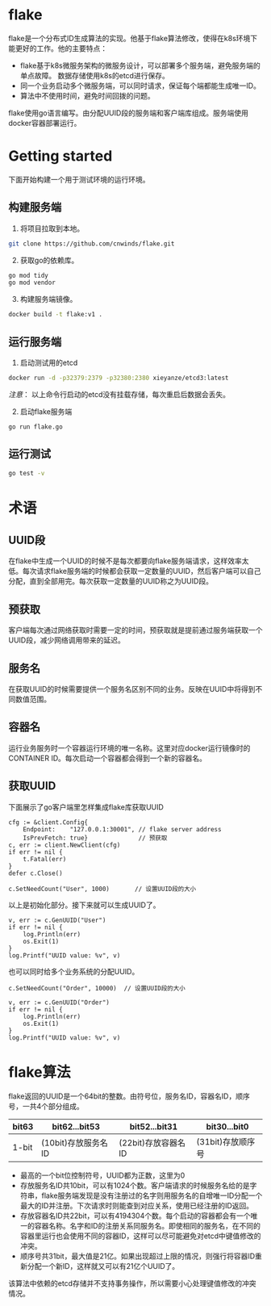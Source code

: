 # flake
flake是一个分布式ID生成算法的实现。他基于flake算法修改，使得在k8s环境下能更好的工作。他的主要特点：

* flake基于k8s微服务架构的微服务设计，可以部署多个服务端，避免服务端的单点故障。 数据存储使用k8s的etcd进行保存。
* 同一个业务启动多个微服务端，可以同时请求，保证每个端都能生成唯一ID。
* 算法中不使用时间，避免时间回拨的问题。

flake使用go语言编写。由分配UUID段的服务端和客户端库组成。服务端使用docker容器部署运行。

# Getting started

下面开始构建一个用于测试环境的运行环境。
## 构建服务端
1. 将项目拉取到本地。
```bash
git clone https://github.com/cnwinds/flake.git
```

2. 获取go的依赖库。
```bash
go mod tidy
go mod vendor

```
3. 构建服务端镜像。
```bash
docker build -t flake:v1 .
```

## 运行服务端

1. 启动测试用的etcd
```bash
docker run -d -p32379:2379 -p32380:2380 xieyanze/etcd3:latest
```
*注意*： 以上命令行启动的etcd没有挂载存储，每次重启后数据会丢失。

2. 启动flake服务端
```bash
go run flake.go
```

## 运行测试

```bash
go test -v
```

# 术语
## UUID段
在flake中生成一个UUID的时候不是每次都要向flake服务端请求，这样效率太低。每次请求flake服务端的时候都会获取一定数量的UUID，然后客户端可以自己分配，直到全部用完。每次获取一定数量的UUID称之为UUID段。

## 预获取
客户端每次通过网络获取时需要一定的时间，预获取就是提前通过服务端获取一个UUID段，减少网络调用带来的延迟。

## 服务名
在获取UUID的时候需要提供一个服务名区别不同的业务。反映在UUID中将得到不同数值范围。

## 容器名
运行业务服务时一个容器运行环境的唯一名称。这里对应docker运行镜像时的CONTAINER ID。每次启动一个容器都会得到一个新的容器名。


## 获取UUID
下面展示了go客户端里怎样集成flake库获取UUID
```golang
cfg := &client.Config{
    Endpoint:    "127.0.0.1:30001", // flake server address
    IsPrevFetch: true}              // 预获取
c, err := client.NewClient(cfg)
if err != nil {
    t.Fatal(err)
}
defer c.Close()

c.SetNeedCount("User", 1000)       // 设置UUID段的大小
```

以上是初始化部分。接下来就可以生成UUID了。

```golang
v, err := c.GenUUID("User")
if err != nil {
    log.Println(err)
    os.Exit(1)
}
log.Printf("UUID value: %v", v)
```

也可以同时给多个业务系统的分配UUID。

```golang
c.SetNeedCount("Order", 10000)  // 设置UUID段的大小

v, err := c.GenUUID("Order")
if err != nil {
    log.Println(err)
    os.Exit(1)
}
log.Printf("UUID value: %v", v)
```

# flake算法
flake返回的UUID是一个64bit的整数。由符号位，服务名ID，容器名ID，顺序号，一共4个部分组成。

bit63 | bit62...bit53 | bit52...bit31 | bit30...bit0
-|-|-|-
1-bit | (10bit)存放服务名ID | (22bit)存放容器名ID | (31bit)存放顺序号

* 最高的一个bit位控制符号，UUID都为正数，这里为0
* 存放服务名ID共10bit，可以有1024个数。客户端请求的时候服务名给的是字符串，flake服务端发现是没有注册过的名字则用服务名的自增唯一ID分配一个最大的ID并注册。下次请求时则能查到对应关系，使用已经注册的ID返回。
* 存放容器名ID共22bit，可以有4194304个数。每个启动的容器都会有一个唯一的容器名称。名字和ID的注册关系同服务名。即使相同的服务名，在不同的容器里运行也会使用不同的容器ID，这样可以尽可能避免对etcd中键值修改的冲突。
* 顺序号共31bit，最大值是21亿。如果出现超过上限的情况，则强行将容器ID重新分配一个新ID，这样就又可以有21亿个UUID了。

该算法中依赖的etcd存储并不支持事务操作，所以需要小心处理键值修改的冲突情况。
